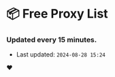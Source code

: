 # :package: Free Proxy List
### Updated every 15 minutes.

- Last updated: `2024-08-28 15:24`

:heart:
